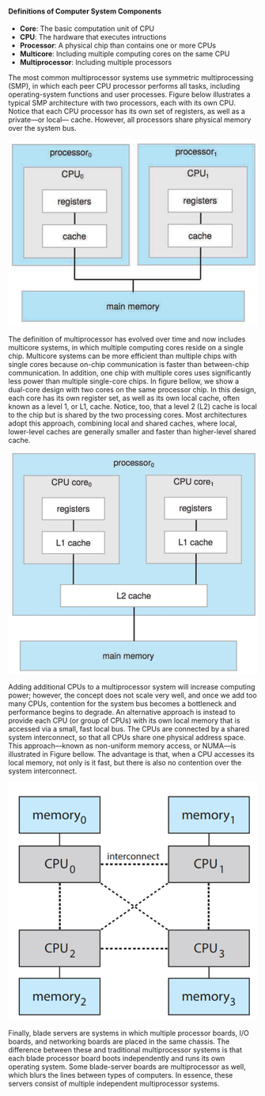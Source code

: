 
#### Definitions of Computer System Components
- **Core**: The basic computation unit of CPU
- **CPU**: The hardware that executes intructions
- **Processor**: A physical chip than contains one or more CPUs
- **Multicore**: Including multiple computing cores on the same CPU
- **Multiprocessor**: Including multiple processors


The most common multiprocessor systems use symmetric multiprocessing (SMP), in which each peer CPU processor performs all tasks, including operating-system functions and user processes. Figure below illustrates a typical SMP architecture with two processors, each with its own CPU. Notice that each CPU processor has its own set of registers, as well as a private—or local— cache. However, all processors share physical memory over the system bus.

![smp](smp.png)


The definition of multiprocessor has evolved over time and now includes multicore systems, in which multiple computing cores reside on a single chip. Multicore systems can be more efficient than multiple chips with single cores because on-chip communication is faster than between-chip communication. In addition, one chip with multiple cores uses significantly less power than multiple single-core chips.
In figure bellow, we show a dual-core design with two cores on the same processor chip. In this design, each core has its own register set, as well as its own local cache, often known as a level 1, or L1, cache. Notice, too, that a level 2 (L2) cache is local to the chip but is shared by the two processing cores. Most architectures adopt this approach, combining local and shared caches, where local, lower-level caches are generally smaller and faster than higher-level shared cache.

![dual core](dual-core.png)


Adding additional CPUs to a multiprocessor system will increase computing power; however, the concept does not scale very well, and once we add too many CPUs, contention for the system bus becomes a bottleneck and performance begins to degrade. An alternative approach is instead to provide each CPU (or group of CPUs) with its own local memory that is accessed via a small, fast local bus. The CPUs are connected by a shared system interconnect, so that all CPUs share one physical address space. This approach—known as non-uniform memory access, or NUMA—is illustrated in Figure bellow. The advantage is that, when a CPU accesses its local memory, not only is it fast, but there is also no contention over the system interconnect.

![NUMA](NUMA.png)


Finally, blade servers are systems in which multiple processor boards, I/O boards, and networking boards are placed in the same chassis. The difference between these and traditional multiprocessor systems is that each blade processor board boots independently and runs its own operating system. Some blade-server boards are multiprocessor as well, which blurs the lines between types of computers. In essence, these servers consist of multiple independent multiprocessor systems.
